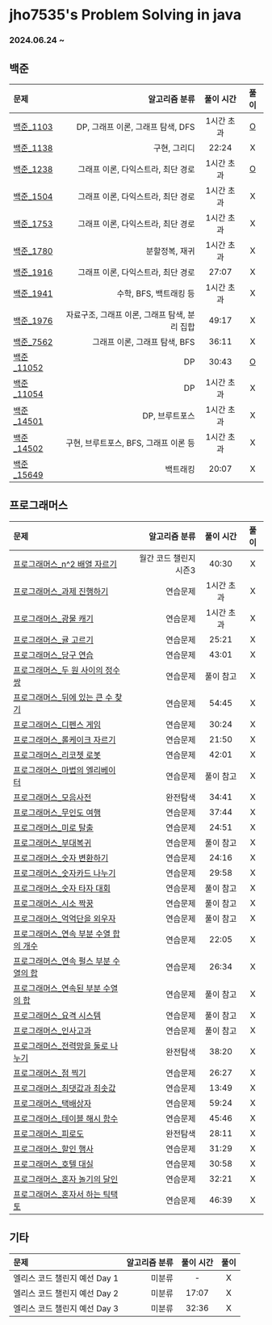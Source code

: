 # jho7535's Problem Solving in java

### 2024.06.24 ~

## 백준
| 문제                                                                                      |                     알고리즘 분류 | 풀이 시간  |                                                              풀이                                                               |
|:----------------------------------------------------------------------------------------|----------------------------:|:------:|:-----------------------------------------------------------------------------------------------------------------------------:|
| [백준_1103](https://www.acmicpc.net/problem/1103)                                         |     DP, 그래프 이론, 그래프 탐색, DFS | 1시간 초과 |                    [O](https://velog.io/@jho7535/%EB%B0%B1%EC%A4%80-JAVA-1103%EB%B2%88-%EA%B2%8C%EC%9E%84)                    |
| [백준_1138](https://www.acmicpc.net/problem/1138)                                         |                     구현, 그리디 | 22:24  |                                                               X                                                               |
| [백준_1238](https://www.acmicpc.net/problem/1238)                                         |        그래프 이론, 다익스트라, 최단 경로 | 1시간 초과 |                    [O](https://velog.io/@jho7535/%EB%B0%B1%EC%A4%80-JAVA-1238%EB%B2%88-%ED%8C%8C%ED%8B%B0)                    |
| [백준_1504](https://www.acmicpc.net/problem/1504)                                         |        그래프 이론, 다익스트라, 최단 경로 | 1시간 초과 |                     X                     |
| [백준_1753](https://www.acmicpc.net/problem/1753)                                         |        그래프 이론, 다익스트라, 최단 경로 | 1시간 초과 |                     X                     |
| [백준_1780](https://www.acmicpc.net/problem/1780)                                         |                    분할정복, 재귀 | 1시간 초과 |                     X                     |
| [백준_1916](https://www.acmicpc.net/problem/1916)                                         |        그래프 이론, 다익스트라, 최단 경로 | 27:07  |                     X                     |
| [백준_1941](https://www.acmicpc.net/problem/1941)                                         |             수학, BFS, 백트래킹 등 | 1시간 초과 |                     X                     |
| [백준_1976](https://www.acmicpc.net/problem/1976)                                         | 자료구조, 그래프 이론, 그래프 탐색, 분리 집합 | 49:17  |                                                               X                                                               |
| [백준_7562](https://www.acmicpc.net/problem/7562)                                         |         그래프 이론, 그래프 탐색, BFS | 36:11  |                     X                     |
| [백준_11052](https://www.acmicpc.net/problem/11052)                                       |                          DP | 30:43  | [O](https://velog.io/@jho7535/%EB%B0%B1%EC%A4%80-JAVA-11052%EB%B2%88-%EC%B9%B4%EB%93%9C-%EA%B5%AC%EB%A7%A4%ED%95%98%EA%B8%B0) |
| [백준_11054](https://www.acmicpc.net/problem/11054)                                       |                          DP | 1시간 초과 |                     X                     |
| [백준_14501](https://www.acmicpc.net/problem/14501)                                       |                   DP, 브루트포스 | 1시간 초과 |                                                               X                                                               |
| [백준_14502](https://www.acmicpc.net/problem/14502)                                       |    구현, 브루트포스, BFS, 그래프 이론 등 | 1시간 초과 |                     X                     |
| [백준_15649](https://www.acmicpc.net/problem/15649)                                       |                        백트래킹 | 20:07  |                     X                     |

## 프로그래머스
| 문제                                                                                        |       알고리즘 분류 | 풀이 시간  |                                                              풀이                                                               |
|:------------------------------------------------------------------------------------------|--------------:|:------:|:-----------------------------------------------------------------------------------------------------------------------------:|
| [프로그래머스_n^2 배열 자르기](https://school.programmers.co.kr/learn/courses/30/lessons/87390)      | 월간 코드 챌린지 시즌3 | 40:30  |                     X                     |
| [프로그래머스_과제 진행하기](https://school.programmers.co.kr/learn/courses/30/lessons/176962)        |          연습문제 | 1시간 초과 |                     X                     |
| [프로그래머스_광물 캐기](https://school.programmers.co.kr/learn/courses/30/lessons/172927)          |          연습문제 | 1시간 초과 |                     X                     |
| [프로그래머스_귤 고르기](https://school.programmers.co.kr/learn/courses/30/lessons/138476)          |          연습문제 | 25:21  |                     X                     |
| [프로그래머스_당구 연습](https://school.programmers.co.kr/learn/courses/30/lessons/169198)          |          연습문제 | 43:01  |                     X                     |
| [프로그래머스_두 원 사이의 정수 쌍](https://school.programmers.co.kr/learn/courses/30/lessons/181187)   |          연습문제 | 풀이 참고  |                     X                     |
| [프로그래머스_뒤에 있는 큰 수 찾기](https://school.programmers.co.kr/learn/courses/30/lessons/154539)   |          연습문제 | 54:45  |                     X                     |
| [프로그래머스_디펜스 게임](https://school.programmers.co.kr/learn/courses/30/lessons/142085)         |          연습문제 | 30:24  |                     X                     |
| [프로그래머스_롤케이크 자르기](https://school.programmers.co.kr/learn/courses/30/lessons/132265)       |          연습문제 | 21:50  |                     X                     |
| [프로그래머스_리코쳇 로봇](https://school.programmers.co.kr/learn/courses/30/lessons/169199)         |          연습문제 | 42:01  |                     X                     |
| [프로그래머스_마법의 엘리베이터](https://school.programmers.co.kr/learn/courses/30/lessons/148653)      |          연습문제 | 풀이 참고  |                     X                     |
| [프로그래머스_모음사전](https://school.programmers.co.kr/learn/courses/30/lessons/84512)           |          완전탐색 | 34:41  |                     X                     |
| [프로그래머스_무인도 여행](https://school.programmers.co.kr/learn/courses/30/lessons/154540)         |          연습문제 | 37:44  |                     X                     |
| [프로그래머스_미로 탈출](https://school.programmers.co.kr/learn/courses/30/lessons/159993)          |          연습문제 | 24:51  |                     X                     |
| [프로그래머스_부대복귀](https://school.programmers.co.kr/learn/courses/30/lessons/132266)           |          연습문제 | 풀이 참고  |                     X                     |
| [프로그래머스_숫자 변환하기](https://school.programmers.co.kr/learn/courses/30/lessons/154538)        |          연습문제 | 24:16  |                     X                     |
| [프로그래머스_숫자카드 나누기](https://school.programmers.co.kr/learn/courses/30/lessons/135807)       |          연습문제 | 29:58  |                     X                     |
| [프로그래머스_숫자 타자 대회](https://school.programmers.co.kr/learn/courses/30/lessons/136797)       |          연습문제 | 풀이 참고  |                     X                     |
| [프로그래머스_시소 짝꿍](https://school.programmers.co.kr/learn/courses/30/lessons/152996)          |          연습문제 | 풀이 참고  |                     X                     |
| [프로그래머스_억억단을 외우자](https://school.programmers.co.kr/learn/courses/30/lessons/138475)       |          연습문제 | 풀이 참고  |                     X                     |
| [프로그래머스_연속 부분 수열 합의 개수](https://school.programmers.co.kr/learn/courses/30/lessons/131701) |          연습문제 | 22:05  |                     X                     |
| [프로그래머스_연속 펄스 부분 수열의 합](https://school.programmers.co.kr/learn/courses/30/lessons/161988) |          연습문제 | 26:34  |                     X                     |
| [프로그래머스_연속된 부분 수열의 합](https://school.programmers.co.kr/learn/courses/30/lessons/178870)   |          연습문제 | 풀이 참고  |                     X                     |
| [프로그래머스_요격 시스템](https://school.programmers.co.kr/learn/courses/30/lessons/181188)         |          연습문제 | 풀이 참고  |                     X                     |
| [프로그래머스_인사고과](https://school.programmers.co.kr/learn/courses/30/lessons/152995)           |          연습문제 | 풀이 참고  |                     X                     |
| [프로그래머스_전력망을 둘로 나누기](https://school.programmers.co.kr/learn/courses/30/lessons/86971)     |          완전탐색 | 38:20  |                     X                     |
| [프로그래머스_점 찍기](https://school.programmers.co.kr/learn/courses/30/lessons/140107)           |          연습문제 | 26:27  |                     X                     |
| [프로그래머스_최댓값과 최솟값](https://school.programmers.co.kr/learn/courses/30/lessons/12939)        |          연습문제 | 13:49  |                     X                     |
| [프로그래머스_택배상자](https://school.programmers.co.kr/learn/courses/30/lessons/131704)           |          연습문제 | 59:24  |                     X                     |
| [프로그래머스_테이블 해시 함수](https://school.programmers.co.kr/learn/courses/30/lessons/147354)      |          연습문제 | 45:46  |                     X                     |
| [프로그래머스_피로도](https://school.programmers.co.kr/learn/courses/30/lessons/87946)             |          완전탐색 | 28:11  |                     X                     |
| [프로그래머스_할인 행사](https://school.programmers.co.kr/learn/courses/30/lessons/131127)          |          연습문제 | 31:29  |                     X                     |
| [프로그래머스_호텔 대실](https://school.programmers.co.kr/learn/courses/30/lessons/155651)          |          연습문제 | 30:58  |                     X                     |
| [프로그래머스_혼자 놀기의 달인](https://school.programmers.co.kr/learn/courses/30/lessons/131130)      |          연습문제 | 32:21  |                     X                     |
| [프로그래머스_혼자서 하는 틱택토](https://school.programmers.co.kr/learn/courses/30/lessons/160585)     |          연습문제 | 46:39  |                     X                     |


## 기타 
| 문제                                                                                      |                     알고리즘 분류 | 풀이 시간  |                                                              풀이                                                               |
|:----------------------------------------------------------------------------------------|----------------------------:|:------:|:-----------------------------------------------------------------------------------------------------------------------------:|
| 엘리스 코드 챌린지 예선 Day 1                                                                     |                         미분류 |   -    |                                                               X                                                               |
| 엘리스 코드 챌린지 예선 Day 2                                                                     |                         미분류 | 17:07  |                                                               X                                                               |
| 엘리스 코드 챌린지 예선 Day 3                                                                     |                         미분류 | 32:36  |                                                               X                                                               |

